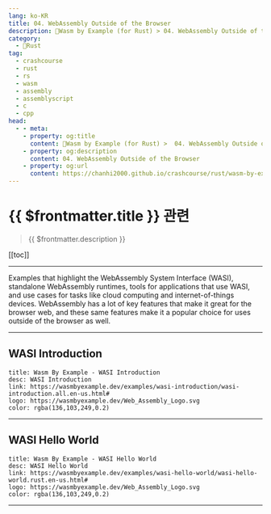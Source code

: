 ```yaml
---
lang: ko-KR
title: 04. WebAssembly Outside of the Browser
description: 🦀Wasm by Example (for Rust) > 04. WebAssembly Outside of the Browser
category: 
  - 🦀Rust
tag: 
  - crashcourse
  - rust
  - rs
  - wasm 
  - assembly
  - assemblyscript
  - c 
  - cpp
head: 
  - - meta:
    - property: og:title
      content: 🦀Wasm by Example (for Rust) >  04. WebAssembly Outside of the Browser
    - property: og:description
      content: 04. WebAssembly Outside of the Browser
    - property: og:url
      content: https://chanhi2000.github.io/crashcourse/rust/wasm-by-example/04-webassembly-outside-of-the-browser.html
---
```


# {{ $frontmatter.title }} 관련

> {{ $frontmatter.description }}

[[toc]]

---

Examples that highlight the WebAssembly System Interface (WASI), standalone WebAssembly runtimes, tools for applications that use WASI, and use cases for tasks like cloud computing and internet-of-things devices. WebAssembly has a lot of key features that make it great for the browser web, and these same features make it a popular choice for uses outside of the browser as well.

---

## WASI Introduction

```component VPCard
title: Wasm By Example - WASI Introduction
desc: WASI Introduction
link: https://wasmbyexample.dev/examples/wasi-introduction/wasi-introduction.all.en-us.html#
logo: https://wasmbyexample.dev/Web_Assembly_Logo.svg
color: rgba(136,103,249,0.2)
```

---

## WASI Hello World

```component VPCard
title: Wasm By Example - WASI Hello World
desc: WASI Hello World
link: https://wasmbyexample.dev/examples/wasi-hello-world/wasi-hello-world.rust.en-us.html#
logo: https://wasmbyexample.dev/Web_Assembly_Logo.svg
color: rgba(136,103,249,0.2)
```

---

<TagLinks />